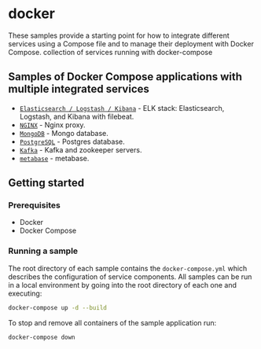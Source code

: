 # docker
These samples provide a starting point for how to integrate different services using a Compose file and to manage their deployment with Docker Compose.
collection of services running with docker-compose

## Samples of Docker Compose applications with multiple integrated services

- [`Elasticsearch / Logstash / Kibana`](https://github.com/mzabalza/docker/tree/main/elasticsearch) - ELK stack: Elasticsearch, Logstash, and Kibana with filebeat.
- [`NGINX`](https://github.com/mzabalza/docker/tree/main/nginx) - Nginx proxy.
- [`MongoDB`](https://github.com/mzabalza/docker/tree/main/mongo) - Mongo database.
- [`PostgreSQL`](https://github.com/mzabalza/docker/tree/main/postgres) - Postgres database.
- [`Kafka`](https://github.com/mzabalza/docker/tree/main/kafka) - Kafka and zookeeper servers.
- [`metabase`](https://github.com/mzabalza/docker/tree/main/metabase) - metabase.


## Getting started

### Prerequisites

- Docker
- Docker Compose

### Running a sample

The root directory of each sample contains the `docker-compose.yml` which
describes the configuration of service components. All samples can be run in
a local environment by going into the root directory of each one and executing:

```bash
docker-compose up -d --build
```

To stop and remove all containers of the sample application run:

```bash
docker-compose down
```
